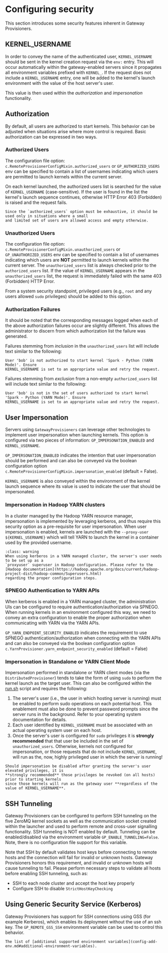 # Configuring security

This section introduces some security features inherent in Gateway Provisioners.

## KERNEL_USERNAME

In order to convey the name of the authenticated user, `KERNEL_USERNAME` should be sent in the
kernel creation request via the `env:` entry. This will occur automatically within the
gateway-enabled servers since it propagates all environment variables
prefixed with `KERNEL_`. If the request does not include a `KERNEL_USERNAME` entry, one will be
added to the kernel's launch environment with the value of the host server's user.

This value is then used within the _authorization_ and _impersonation_ functionality.

## Authorization

By default, all users are authorized to start kernels. This behavior can be adjusted when
situations arise where more control is required. Basic authorization can be expressed in two ways.

### Authorized Users

The configuration file option: `c.RemoteProvisionerConfigMixin.authorized_users` or `GP_AUTHORIZED_USERS` env
can be specified to contain a list of usernames indicating which users are permitted to launch
kernels within the current server.

On each kernel launched, the authorized users list is searched for the value of `KERNEL_USERNAME`
(case-sensitive). If the user is found in the list the kernel's launch sequence continues,
otherwise HTTP Error 403 (Forbidden) is raised and the request fails.

```{warning}
Since the `authorized_users` option must be exhaustive, it should be used only in situations where a small
and limited set of users are allowed access and empty otherwise.
```

### Unauthorized Users

The configuration file option: `c.RemoteProvisionerConfigMixin.unauthorized_users` or `GP_UNAUTHORIZED_USERS` env
can be specified to contain a list of usernames indicating which users are **NOT** permitted to
launch kernels within the current server. The `unauthorized_users` list is always checked prior
to the `authorized_users` list. If the value of `KERNEL_USERNAME` appears in the `unauthorized_users`
list, the request is immediately failed with the same 403 (Forbidden) HTTP Error.

From a system security standpoint, privileged users (e.g., `root` and any users allowed `sudo`
privileges) should be added to this option.

### Authorization Failures

It should be noted that the corresponding messages logged when each of the above authorization
failures occur are slightly different. This allows the administrator to discern from which
authorization list the failure was generated.

Failures stemming from _inclusion_ in the `unauthorized_users` list will include text similar to
the following:

```text
User 'bob' is not authorized to start kernel 'Spark - Python (YARN Mode)'. Ensure
KERNEL_USERNAME is set to an appropriate value and retry the request.
```

Failures stemming from _exclusion_ from a non-empty `authorized_users` list will include text
similar to the following:

```text
User 'bob' is not in the set of users authorized to start kernel 'Spark - Python (YARN Mode)'. Ensure
KERNEL_USERNAME is set to an appropriate value and retry the request.
```

## User Impersonation

Servers using `GatewayProvisioners` can leverage other technologies to implement user impersonation
when launching kernels. This option is configured via two pieces of information:
`GP_IMPERSONATION_ENABLED` and `KERNEL_USERNAME`.

`GP_IMPERSONATION_ENABLED` indicates the intention that user impersonation should be performed and
can also be conveyed via the boolean configuration option
`c.RemoteProvisionerConfigMixin.impersonation_enabled` (default = False).

`KERNEL_USERNAME` is also conveyed within the environment of the kernel launch sequence where
its value is used to indicate the user that should be impersonated.

### Impersonation in Hadoop YARN clusters

In a cluster managed by the Hadoop YARN resource manager, impersonation is implemented by leveraging
kerberos, and thus require this security option as a pre-requisite for user impersonation. When user
impersonation is enabled, kernels are launched with the `--proxy-user ${KERNEL_USERNAME}` which will
tell YARN to launch the kernel in a container used by the provided username.

```{admonition} Important!
:class: warning
When using kerberos in a YARN managed cluster, the server's user needs to be set up as a
`proxyuser` superuser in Hadoop configuration. Please refer to the
[Hadoop documentation](https://hadoop.apache.org/docs/current/hadoop-project-dist/hadoop-common/Superusers.html)
regarding the proper configuration steps.
```

### SPNEGO Authentication to YARN APIs

When kerberos is enabled in a YARN managed cluster, the administration UIs can be configured to
require authentication/authorization via SPNEGO. When running kernels in an environment configured
this way, we need to convey an extra configuration to enable the proper authorization when
communicating with YARN via the YARN APIs.

`GP_YARN_ENDPOINT_SECURITY_ENABLED` indicates the requirement to use SPNEGO authentication/authorization
when connecting with the YARN APIs and can also be conveyed via the boolean configuration option
`c.YarnProvisioner.yarn_endpoint_security_enabled` (default = False)

### Impersonation in Standalone or YARN Client Mode

Impersonation performed in standalone or YARN client modes (via the `DistributedProvisioner`) tends
to take the form of using `sudo` to perform the kernel launch as the target user. This can also be
configured within the [run.sh](https://github.com/jupyter-server/enterprise_gateway/blob/main/etc/kernelspecs/spark_python_yarn_client/bin/run.sh)
script and requires the following:

1. The server's user (i.e., the user in which hosting server is running) must be enabled to perform
   sudo operations on each potential host. This enablement must also be done to prevent password
   prompts since the server runs in the background. Refer to your operating system documentation
   for details.
1. Each user identified by `KERNEL_USERNAME` must be associated with an actual operating system
   user on each host.
1. Once the server's user is configured for `sudo` privileges it is **strongly recommended** that
   that user be included in the set of `unauthorized_users`. Otherwise, kernels not configured
   for impersonation, or those requests that do not include `KERNEL_USERNAME`, will run as
   the, now, highly privileged user in which the server is running!

```{warning}
Should impersonation be disabled after granting the server's user elevated privileges, it is
**strongly recommended** those privileges be revoked (on all hosts) prior to starting kernels
since those kernels will run as the gateway user **regardless of the value of KERNEL_USERNAME**.
```

## SSH Tunneling

Gateway Provisioners can be configured to perform SSH tunneling on the five ZeroMQ kernel sockets
as well as the communication socket created within the launcher and used to perform remote and
cross-user signalling functionality. SSH tunneling is NOT enabled by default. Tunneling can be
enabled/disabled via the environment variable `GP_ENABLE_TUNNELING=False`. Note, there is no
configuration file support for this variable.

Note that SSH by default validates host keys before connecting to remote hosts and the connection
will fail for invalid or unknown hosts. Gateway Provisioners honors this requirement, and invalid
or unknown hosts will cause tunneling to fail. Please perform necessary steps to validate all
hosts before enabling SSH tunneling, such as:

- SSH to each node cluster and accept the host key properly
- Configure SSH to disable `StrictHostKeyChecking`

## Using Generic Security Service (Kerberos)

Gateway Provisioners has support for SSH connections using GSS (for example Kerberos), which
enables its deployment without the use of an ssh key. The `GP_REMOTE_GSS_SSH` environment
variable can be used to control this behavior.

```{seealso}
The list of [additional supported environment variables](config-add-env.md#additional-environment-variables).
```
